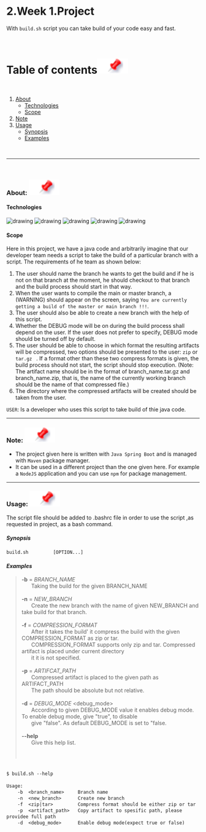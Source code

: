 

# 2.Week 1.Project
With `build.sh` script you can take build of your code easy and fast.

<br />

# Table of contents[![](./docs/img/pin.svg)](#table-of-contents)
<br />

1. [About](#aciklama)
    - [Technologies](#tech)
    - [Scope](#scope)
3. [Note](#not)
4. [Usage](#usage)
    - [Synopsis](#synopsis)
    - [Examples](#examples)

<br />

---

<br />

### About: [![](./docs/img/pin.svg)](#aciklama)

#### Technologies [](#tech)
<span>
<img src="https://img.shields.io/badge/Apache%20Maven-C71A36?style=for-the-badge&logo=Apache%20Maven&logoColor=white" alt="drawing" width="100" />
<img src="https://img.shields.io/badge/Linux-FCC624?style=for-the-badge&logo=linux&logoColor=black" alt="drawing" width="100"/>
<img src="https://img.shields.io/badge/git-%23F05033.svg?style=for-the-badge&logo=git&logoColor=white" alt="drawing" width="100"/>
<img src="https://img.shields.io/badge/spring-%236DB33F.svg?style=for-the-badge&logo=spring&logoColor=white" alt="drawing" width="100"/>
<img src="https://img.shields.io/badge/shell_script-%23121011.svg?style=for-the-badge&logo=gnu-bash&logoColor=white" alt="drawing" width="100"/>
</span>

#### Scope [](#scope)

Here in this project, we have a java code and arbitrarily imagine that our developer team needs a script to take the build of a particular branch with a script. 
The requirements of he team as shown below:

1. The user should name the branch he wants to get the build and if he is not on that branch at the moment, he should checkout to that branch and the build process should start in that way.
2. When the user wants to compile the main or master branch, a (WARNING) should appear on the screen, saying `You are currently getting a build of the master or main branch !!!`.
3. The user should also be able to create a new branch with the help of this script.
3. Whether the DEBUG mode will be on during the build process shall depend on the user. If the user does not prefer to specify, DEBUG mode should be turned off by default.
4. The user should be able to choose in which format the resulting artifacts will be compressed, two options should be presented to the user: `zip` or `tar.gz ` . If a format other than these two compress formats is given, the build process should not start, the script should stop execution. (Note: The artifact name should be in the format of branch_name.tar.gz and branch_name.zip, that is, the name of the currently working branch should be the name of that compressed file.)
5. The directory where the compressed artifacts will be created should be taken from the user.


`USER`: Is a developer who uses this script to take build of thie java code.

---

### Note: [![](./docs/img/pin.svg)](#not)

- The project given here is written with `Java Spring Boot` and is managed with `Maven` package manager.
- It can be used in a different project than the one given here. For example a `NodeJS` application and you can use `npm` for package management.

---


### Usage: [![](./docs/img/pin.svg)](#usage)
The script file should be added to .bashrc file in order to use the script ,as requested in project, as a bash command. 

#### _Synopsis_ [](#synopsis)
`build.sh         [OPTION...]`

#### _Examples_ [](#examples)
    
>**-b** = _BRANCH_NAME_  </br>
>&emsp;&ensp;    Taking the build for the given BRANCH_NAME  </br>
></br>
>**-n** = _NEW_BRANCH_ </br>
>&emsp;&ensp;    Create the new branch with the name of given NEW_BRANCH and take build for that branch. </br>
></br>
>**-f** = _COMPRESSION_FORMAT_ </br>
>&emsp;&ensp;    After it takes the build' it compress the build with the given COMPRESSION_FORMAT as zip or tar.  </br>
>&emsp;&ensp;    COMPRESSION_FORMAT supports only zip and tar. Compressed artifact is placed under current directory </br>
>&emsp;&ensp;    it it is not specified. </br>
></br>
>**-p** = _ARTIFCAT_PATH_     </br>
>&emsp;&ensp;    Compressed artifact is placed to the given path as ARTIFACT_PATH     </br>
>&emsp;&ensp;    The path should be absolute but not relative.   </br>
> </br>
>**-d** = _DEBUG_MODE_  <debug_mode>    </br>
>&emsp;&ensp;      According to given DEBUG_MODE value it enables debug mode. To enable debug mode, give "true", to disable       </br>
>&emsp;&ensp;      give "false". As default DEBUG_MODE is set to "false.  </br>
></br>
>**--help**     </br>
>&emsp;&ensp;      Give this help list.       </br>
></br>
></br>



```shell

$ build.sh --help

Usage:
    -b  <branch_name>     Branch name
    -n  <new_branch>      Create new branch
    -f  <zip|tar>         Compress format should be either zip or tar
    -p  <artifact_path>   Copy artifact to spesific path, please providee full path
    -d  <debug_mode>      Enable debug mode(expect true or false)

```


